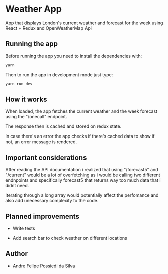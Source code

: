 # Weather App

App that displays London's current weather and forecast for the week using React + Redux and OpenWeatherMap Api

## Running the app

Before running the app you need to install the dependencies with:

```bash
yarn
```

Then to run the app in development mode just type:

```bash
yarn run dev
```

## How it works

When loaded, the app fetches the current weather and the week forecast using
the "/onecall" endpoint.

The response then is cached and stored on redux state.

In case there's an error the app checks if there's cached data to show if not, an error message is rendered.

## Important considerations

After reading the API documentation i realized that using "/forecast5" and "/current"
would be a lot of overfetching as i would be calling two different endnpoints and specifically forecast5 that returns way too much data that i didnt need.

Iterating through a long array would potentially affect the perfomance and also add unecessary complexity to the code.

## Planned improvements

- Write tests

- Add search bar to check weather on different locations

## Author

- Andre Felipe Possiedi da Silva
